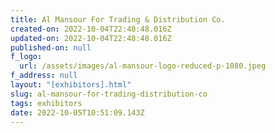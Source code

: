 ```yaml
---
title: Al Mansour For Trading & Distribution Co.
created-on: 2022-10-04T22:48:48.016Z
updated-on: 2022-10-04T22:48:48.016Z
published-on: null
f_logo:
  url: /assets/images/al-mansour-logo-reduced-p-1080.jpeg
f_address: null
layout: "[exhibitors].html"
slug: al-mansour-for-trading-distribution-co
tags: exhibitors
date: 2022-10-05T10:51:09.143Z
---
```

